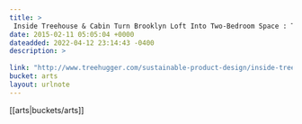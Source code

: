```yaml
---
title: > 
 Inside Treehouse & Cabin Turn Brooklyn Loft Into Two-Bedroom Space : TreeHugger
date: 2015-02-11 05:05:04 +0000
dateadded: 2022-04-12 23:14:43 -0400
description: > 
 
link: "http://www.treehugger.com/sustainable-product-design/inside-treehouse-cabin-turn-brooklyn-loft-into-two-bedroom-space.html"
bucket: arts
layout: urlnote
--- 
```

 <!-- end excerpt --> 
 [[arts|buckets/arts]]
